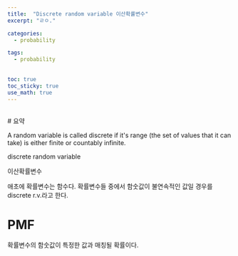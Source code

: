 ```yaml
---
title:  "Discrete random variable 이산확률변수"
excerpt: "ㄹㅇ."

categories:
  - probability

tags:
  - probability
  
  
toc: true
toc_sticky: true
use_math: true
---
```

<br>
# 요약

A random variable is called discrete if it's range (the set of values that it can take) is either finite or countably infinite.

discrete random variable

이산확률변수

애초에 확률변수는 함수다. 확률변수들 중에서 함숫값이 불연속적인 값일 경우를 discrete r.v.라고 한다.

# PMF

확률변수의 함숫값이 특정한 값과 매칭될 확률이다.



